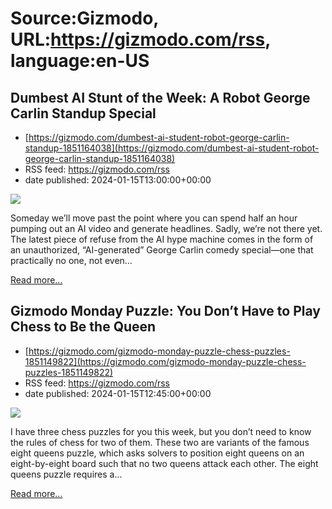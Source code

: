 # Source:Gizmodo, URL:https://gizmodo.com/rss, language:en-US

## Dumbest AI Stunt of the Week: A Robot George Carlin Standup Special
 - [https://gizmodo.com/dumbest-ai-student-robot-george-carlin-standup-1851164038](https://gizmodo.com/dumbest-ai-student-robot-george-carlin-standup-1851164038)
 - RSS feed: https://gizmodo.com/rss
 - date published: 2024-01-15T13:00:00+00:00

<img class="type:primaryImage" src="https://i.kinja-img.com/image/upload/c_fit,q_80,w_636/62338948f1cfe7ca51bbcfa953cacc82.png" /><p>Someday we’ll move past the point where you can spend half an hour pumping out an AI video and generate headlines. Sadly, we’re not there yet. The latest piece of refuse from the AI hype machine comes in the form of an unauthorized, “AI-generated” George Carlin comedy special—one that practically no one, not even…</p><p><a href="https://gizmodo.com/dumbest-ai-student-robot-george-carlin-standup-1851164038">Read more...</a></p>

## Gizmodo Monday Puzzle: You Don’t Have to Play Chess to Be the Queen
 - [https://gizmodo.com/gizmodo-monday-puzzle-chess-puzzles-1851149822](https://gizmodo.com/gizmodo-monday-puzzle-chess-puzzles-1851149822)
 - RSS feed: https://gizmodo.com/rss
 - date published: 2024-01-15T12:45:00+00:00

<img class="type:primaryImage" src="https://i.kinja-img.com/image/upload/c_fit,q_80,w_636/52ef257972956426f54d6da5741938f2.jpg" /><p>I have three chess puzzles for you this week, but you don’t need to know the rules of chess for two of them. These two are variants of the famous eight queens puzzle, which asks solvers to position eight queens on an eight-by-eight board such that no two queens attack each other. The eight queens puzzle requires a…</p><p><a href="https://gizmodo.com/gizmodo-monday-puzzle-chess-puzzles-1851149822">Read more...</a></p>

